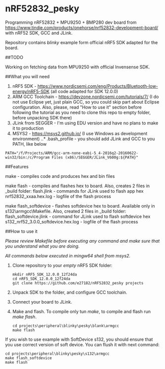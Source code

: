 # nRF52832_pesky
Programming nRF52832 + MPU9250 + BMP280 dev board from https://www.tindie.com/products/onehorse/nrf52832-development-board/ with nRF52 SDK, GCC and JLink.

Repository contains *blinky* example form official nRF5 SDK adapted for the board.

##TODO

Working on fetching data from MPU9250 with official Invensense SDK.

##What you will need

1. nRF5 SDK - https://www.nordicsemi.com/eng/Products/Bluetooth-low-energy/nRF5-SDK (all code adapted for SDK 12.0.0)
2. ARM GCC Toolchain - https://devzone.nordicsemi.com/tutorials/7/ (I do not use Eclipse yet, just plain GCC, so you could skip part about Eclipse configuration. Also, please, read "How to use it" section before following the tutorial as you need to clone this repo to empty folder, before unpacking SDK there)
3. JLink from SEGGER - I'm using EDU version and have no plans to make it to production
4. MSYS2 - https://msys2.github.io/ (I use Windows as development environment)
..* .bash_profile - you should add JLink and GCC to you PATH, like below

```
PATH="/f/Projects/ARM/gcc-arm-none-eabi-5_4-2016q2-20160622-win32/bin:/c/Program Files (x86)/SEGGER/JLink_V600g:${PATH}"
```

##Features

make - compiles code and produces hex and bin files

make flash - compiles and flashes hex to board. Also, creates 2 files in _build folder:
  flash.jlink - commands for JLink used to flash app hex
  nrf52832_xxaa.hex.log - logfile of the flash process

make flash_softdevice - flashes softdevice hex to board. Available only in s132\armgcc\Makefile. Also, created 2 files in _build folder:
  flash_softdevice.jlink - command for JLink used to flash softdevice hex
  s132_nrf52_3.0.0_softdevice.hex.log - logfile of the flash process

##How to use it

*Please review Makefile before executing any command and make sure that you understand what you are doing.*

*All commands below executed in mingw64 shell from msys2.*

1. Clone repository to your *empty* nRF5 SDK folder:

   ```
   mkdir nRF5_SDK_12.0.0_12f24da
   cd nRF5_SDK_12.0.0_12f24da
   git clone https://github.com/e27182/nRF52832_pesky projects
   ```

2. Unpack SDK to the folder, and configure GCC toolchain.
3. Connect your board to JLink.
4. Make and flash. To compile only tun *make*, to compile and flash run *make flash*.

   ```
   cd projects\peripheral\blinky\pesky\blank\armgcc
   make flash
   ```

If you wish to use example with SoftDevice s132, you should ensure that you use correct version of soft device. You can flush it with next command:

   ```
   cd projects\peripheral\blinky\pesky\s132\armgcc
   make flash_softdevice
   make flash
   ```
